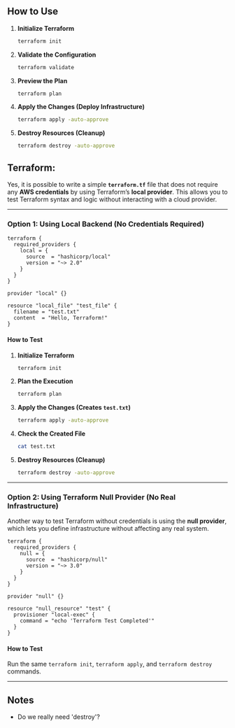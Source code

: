 

## **How to Use**
1. **Initialize Terraform**  
   ```sh
   terraform init
   ```
2. **Validate the Configuration**  
   ```sh
   terraform validate
   ```
3. **Preview the Plan**  
   ```sh
   terraform plan
   ```
4. **Apply the Changes (Deploy Infrastructure)**  
   ```sh
   terraform apply -auto-approve
   ```
5. **Destroy Resources (Cleanup)**  
   ```sh
   terraform destroy -auto-approve
   ```


## Terraform: 

Yes, it is possible to write a simple **`terraform.tf`** file that does not require any **AWS credentials** by using Terraform’s **local provider**. This allows you to test Terraform syntax and logic without interacting with a cloud provider.  

---

### **Option 1: Using Local Backend (No Credentials Required)**
```hcl
terraform {
  required_providers {
    local = {
      source  = "hashicorp/local"
      version = "~> 2.0"
    }
  }
}

provider "local" {}

resource "local_file" "test_file" {
  filename = "test.txt"
  content  = "Hello, Terraform!"
}
```
#### **How to Test**
1. **Initialize Terraform**  
   ```sh
   terraform init
   ```
2. **Plan the Execution**  
   ```sh
   terraform plan
   ```
3. **Apply the Changes (Creates `test.txt`)**  
   ```sh
   terraform apply -auto-approve
   ```
4. **Check the Created File**
   ```sh
   cat test.txt
   ```
5. **Destroy Resources (Cleanup)**
   ```sh
   terraform destroy -auto-approve
   ```

---

### **Option 2: Using Terraform Null Provider (No Real Infrastructure)**
Another way to test Terraform without credentials is using the **null provider**, which lets you define infrastructure without affecting any real system.
```hcl
terraform {
  required_providers {
    null = {
      source  = "hashicorp/null"
      version = "~> 3.0"
    }
  }
}

provider "null" {}

resource "null_resource" "test" {
  provisioner "local-exec" {
    command = "echo 'Terraform Test Completed'"
  }
}
```

#### **How to Test**
Run the same `terraform init`, `terraform apply`, and `terraform destroy` commands.

---


## Notes

* Do we really need 'destroy'?
